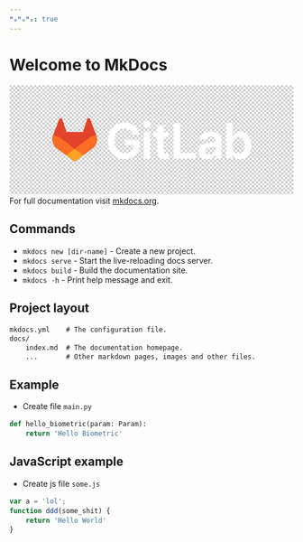 ```yaml
---
ᴴₒᴴₒᴴₒ: true
---
```


# Welcome to MkDocs
![gitlab logo](assets/gitlab.png)
For full documentation visit [mkdocs.org](https://www.mkdocs.org).

## Commands

* `mkdocs new [dir-name]` - Create a new project.
* `mkdocs serve` - Start the live-reloading docs server.
* `mkdocs build` - Build the documentation site.
* `mkdocs -h` - Print help message and exit.

## Project layout

    mkdocs.yml    # The configuration file.
    docs/
        index.md  # The documentation homepage.
        ...       # Other markdown pages, images and other files.

## Example
* Create file `main.py`

```Python
def hello_biometric(param: Param):
    return 'Hello Biometric'
```


## JavaScript example

* Create js file `some.js`

```javascript
var a = 'lol'; 
function ddd(some_shit) {
    return 'Hello World'
}
```
